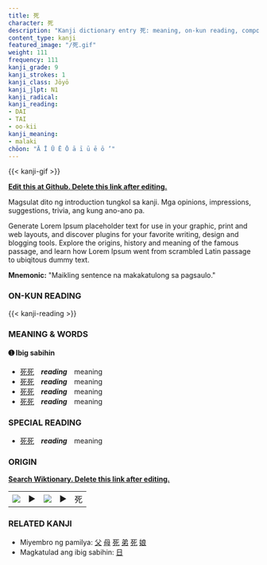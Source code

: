 ```yaml
---
title: 死
character: 死
description: "Kanji dictionary entry 死: meaning, on-kun reading, compounds, origin, related kanji"
content_type: kanji
featured_image: "/死.gif"
weight: 111
frequency: 111
kanji_grade: 9
kanji_strokes: 1
kanji_class: Jōyō
kanji_jlpt: N1
kanji_radical: 
kanji_reading: 
- DAI
- TAI
- oo-kii
kanji_meaning:
- malaki
chōon: "Ā Ī Ū Ē Ō ā ī ū ē ō ’"
---
```

[//]: # (Don't edit the line below. Kanji animated GIF code is automatically generated.)
{{< kanji-gif >}}

[//]: # (Edit below this line.)

**[Edit this at Github. Delete this link after editing.](https://github.com/tim0g/tim/tree/main/content/kanji/死/index.md)**

Magsulat dito ng introduction tungkol sa kanji. Mga opinions, impressions, suggestions, trivia, ang kung ano-ano pa.

Generate Lorem Ipsum placeholder text for use in your graphic, print and web layouts, and discover plugins for your favorite writing, design and blogging tools. Explore the origins, history and meaning of the famous passage, and learn how Lorem Ipsum went from scrambled Latin passage to ubiqitous dummy text.
 
**Mnemonic:** "Maikling sentence na makakatulong sa pagsaulo."

### ON-KUN READING

[//]: # (Don't edit the line below. ON-KUN READING code is automatically generated.)
{{< kanji-reading >}}

### MEANING & WORDS

#### ➊ **Ibig sabihin**
  - [死](../死)[死](../死)　***reading***　meaning
  - [死](../死)[死](../死)　***reading***　meaning
  - [死](../死)[死](../死)　***reading***　meaning
  - [死](../死)[死](../死)　***reading***　meaning

### SPECIAL READING
  - [死](../死)[死](../死)　***reading***　meaning

### ORIGIN

**[Search Wiktionary. Delete this link after editing.](https://wiktionary.org/wiki/死)**
<table class="kanji-table"><tr><td>
<img src="60px-死-bronze.svg.png">
</td><td>▶</td><td>
<img src="60px-死-oracle.svg.png">
</td><td>▶</td>
<td class="kanji-origin">死</td>
</tr></table>

### RELATED KANJI
- Miyembro ng pamilya: [父](../父) [母](../母) [死](../死) [弟](../弟) [死](../死) [娘](../娘)
- Magkatulad ang ibig sabihin: [日](../日)
